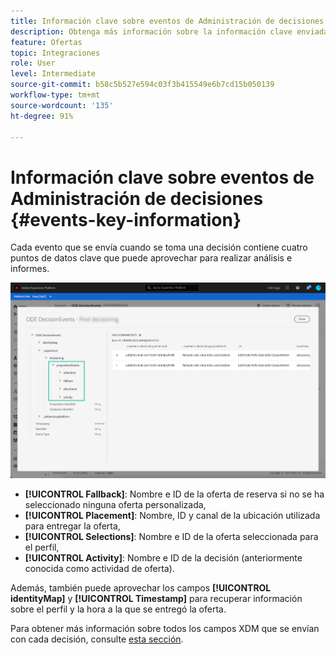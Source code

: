 ```yaml
---
title: Información clave sobre eventos de Administración de decisiones
description: Obtenga más información sobre la información clave enviada con cada evento de Administración de decisiones.
feature: Ofertas
topic: Integraciones
role: User
level: Intermediate
source-git-commit: b58c5b527e594c03f3b415549e6b7cd15b050139
workflow-type: tm+mt
source-wordcount: '135'
ht-degree: 91%

---
```


# Información clave sobre eventos de Administración de decisiones {#events-key-information}

Cada evento que se envía cuando se toma una decisión contiene cuatro puntos de datos clave que puede aprovechar para realizar análisis e informes.

![](../../assets/events-dataset-preview.png)

* **[!UICONTROL Fallback]**: Nombre e ID de la oferta de reserva si no se ha seleccionado ninguna oferta personalizada,
* **[!UICONTROL Placement]**: Nombre, ID y canal de la ubicación utilizada para entregar la oferta,
* **[!UICONTROL Selections]**: Nombre e ID de la oferta seleccionada para el perfil,
* **[!UICONTROL Activity]**: Nombre e ID de la decisión (anteriormente conocida como actividad de oferta).

Además, también puede aprovechar los campos **[!UICONTROL identityMap]** y **[!UICONTROL Timestamp]** para recuperar información sobre el perfil y la hora a la que se entregó la oferta.

Para obtener más información sobre todos los campos XDM que se envían con cada decisión, consulte [esta sección](xdm-fields.md).
